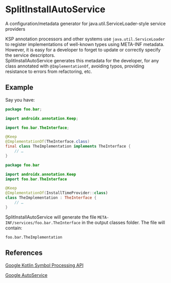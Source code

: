 # SplitInstallAutoService

A configuration/metadata generator for java.util.ServiceLoader-style service providers

KSP annotation processors and other systems use
`java.util.ServiceLoader` to register implementations of well-known types using META-INF
metadata. However, it is easy for a developer to forget to update or correctly specify the service
descriptors. \
SplitInstallAutoService generates this metadata for the developer, for any class annotated
with `@ImplementationOf`, avoiding typos, providing resistance to errors from refactoring, etc.

## Example

Say you have:

```java
package foo.bar;

import androidx.annotation.Keep;

import foo.bar.TheInterface;

@Keep
@ImplementationOf(TheInterface.class)
final class TheImplementation implements TheInterface {
    // …
}
```

```kotlin
package foo.bar

import androidx.annotation.Keep
import foo.bar.TheInterface

@Keep
@ImplementationOf(InstallTimeProvider::class)
class TheImplementation : TheInterface {
    // …
}
```

SplitInstallAutoService will generate the file
`META-INF/services/foo.bar.TheInterface` in the output classes folder. The file will contain:

```
foo.bar.TheImplementation
```

## References

[Google Kotlin Symbol Processing API](https://github.com/google/ksp)

[Google AutoService](https://github.com/google/auto/tree/master/service)
